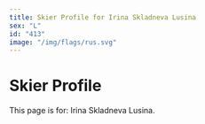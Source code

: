 ```yaml
---
title: Skier Profile for Irina Skladneva Lusina
sex: "L"
id: "413"
image: "/img/flags/rus.svg" 
---
```


# Skier Profile

This page is for: Irina Skladneva Lusina.
    